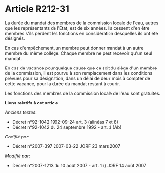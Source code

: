 # Article R212-31

La durée du mandat des membres de la commission locale de l'eau, autres que les représentants de l'Etat, est de six années.
Ils cessent d'en être membres s'ils perdent les fonctions en considération desquelles ils ont été désignés.

En cas d'empêchement, un membre peut donner mandat à un autre membre du même collège. Chaque membre ne peut recevoir qu'un
seul mandat.

En cas de vacance pour quelque cause que ce soit du siège d'un membre de la commission, il est pourvu à son remplacement dans
les conditions prévues pour sa désignation, dans un délai de deux mois à compter de cette vacance, pour la durée du mandat
restant à courir.

Les fonctions des membres de la commission locale de l'eau sont gratuites.

**Liens relatifs à cet article**

_Anciens textes_:

  - Décret n°92-1042 1992-09-24 art. 3 (alinéas 7 et 8)
  - Décret n°92-1042 du 24 septembre 1992 - art. 3 (Ab)

_Codifié par_:

  - Décret n°2007-397 2007-03-22 JORF 23 mars 2007

_Modifié par_:

  - Décret n°2007-1213 du 10 août 2007 - art. 1 () JORF 14 août 2007

